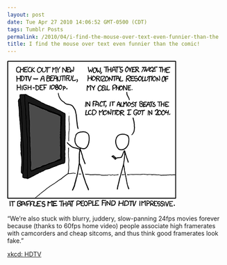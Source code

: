 ```yaml
---
layout: post
date: Tue Apr 27 2010 14:06:52 GMT-0500 (CDT)
tags: Tumblr Posts
permalink: /2010/04/i-find-the-mouse-over-text-even-funnier-than-the
title: I find the mouse over text even funnier than the comic!
---
```


![](/public/assets/tumblr/tumblr_l1jufhZMwr1qa4klho1_400.png)

“<span>We’re also stuck with blurry, juddery, slow-panning 24fps movies forever because (thanks to 60fps home video) people associate high framerates with camcorders and cheap sitcoms, and thus think good framerates look fake.”</span>

[xkcd: HDTV](http://xkcd.com/732/)
